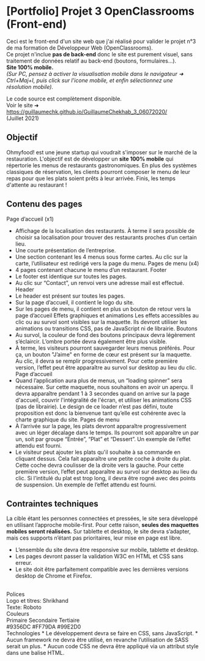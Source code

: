 # [Portfolio] Projet 3 OpenClassrooms (Front-end)

Ceci est le front-end d'un site web que j'ai réalisé pour valider le projet n°3 de ma formation de Développeur Web (OpenClassrooms).
<br />
Ce projet n'inclue **pas de back-end** donc le site est purement visuel, sans traitement de données relatif au back-end (boutons, formulaires...).
<br />
**Site 100% mobile.** 
<br />
*(Sur PC, pensez à activer la visualisation mobile dans le navigateur ➜ Ctrl+Maj+I, puis click sur l'icone mobile, et enfin sélectionnez une résolution mobile).*

Le code source est complètement disponible. 
<br />
Voir le site ➜ https://guillaumechk.github.io/GuillaumeChekhab_3_06072020/
<br />
(Juillet 2021)

## Objectif
Ohmyfood! est une jeune startup qui voudrait s'imposer sur le marché de la restauration.
L'objectif est de développer un **site 100% mobile** qui répertorie les menus de restaurants
gastronomiques. En plus des systèmes classiques de réservation, les clients pourront composer
le menu de leur repas pour que les plats soient prêts à leur arrivée. Finis, les temps d'attente au
restaurant !

## Contenu des pages
Page d’accueil (x1)
* Affichage de la localisation des restaurants. À terme il sera possible de choisir sa
localisation pour trouver des restaurants proches d’un certain lieu.
* Une courte présentation de l’entreprise.
* Une section contenant les 4 menus sous forme cartes. Au clic sur la carte,
l’utilisateur est redirigé vers la page du menu.
Pages de menu (x4)
* 4 pages contenant chacune le menu d’un restaurant.
Footer
* Le footer est identique sur toutes les pages.
* Au clic sur “Contact”, un renvoi vers une adresse mail est effectué.
Header
* Le header est présent sur toutes les pages.
* Sur la page d’accueil, il contient le logo du site.
* Sur les pages de menu, il contient en plus un bouton de retour vers la page d’accueil
 Effets graphiques et animations
Les effets accessibles au clic ou au survol sont visibles sur la maquette. Ils devront utiliser
les animations ou transitions CSS, pas de JavaScript ni de librairie.
Boutons
* Au survol, la couleur de fond des boutons principaux devra légèrement s’éclaircir.
L’ombre portée devra également être plus visible.
* À terme, les visiteurs pourront sauvegarder leurs menus préférés. Pour ça, un
bouton "J’aime" en forme de cœur est présent sur la maquette. Au clic, il devra se
remplir progressivement. Pour cette première version, l’effet peut être apparaître au
survol sur desktop au lieu du clic.
Page d’accueil
* Quand l’application aura plus de menus, un “loading spinner” sera nécessaire. Sur
cette maquette, nous souhaitons en avoir un aperçu. Il devra apparaître pendant 1 à
3 secondes quand on arrive sur la page d'accueil, couvrir l'intégralité de l'écran, et
utiliser les animations CSS (pas de librairie). Le design de ce loader n’est pas défini,
toute proposition est donc la bienvenue tant qu’elle est cohérente avec la charte
graphique du site.
Pages de menu
* À l’arrivée sur la page, les plats devront apparaître progressivement avec un léger
décalage dans le temps. Ils pourront soit apparaître un par un, soit par groupe
“Entrée”, “Plat” et “Dessert”. Un exemple de l’effet attendu est fourni.
* Le visiteur peut ajouter les plats qu'il souhaite à sa commande en cliquant dessus.
Cela fait apparaître une petite coche à droite du plat. Cette coche devra coulisser de
la droite vers la gauche. Pour cette première version, l’effet peut apparaître au survol
sur desktop au lieu du clic. Si l’intitulé du plat est trop long, il devra être rogné avec
des points de suspension. Un exemple de l’effet attendu est fourni.


## Contraintes techniques
La cible étant les personnes connectées et pressées, le site sera développé en utilisant
l’approche mobile-first. Pour cette raison, **seules des maquettes mobiles seront réalisées.**
Sur tablette et desktop, le site devra s’adapter, mais ces supports n’étant pas prioritaires,
leur mise en page est libre.
* L’ensemble du site devra être responsive sur mobile, tablette et desktop.
* Les pages devront passer la validation W3C en HTML et CSS sans erreur.
* Le site doit être parfaitement compatible avec les dernières versions desktop de
Chrome et Firefox.
<br />
Polices
<br />
Logo et titres: Shrikhand
<br />
Texte: Roboto
<br />
Couleurs 
<br />
Primaire Secondaire Tertiaire
<br />
#9356DC #FF79DA #99E2D0
<br />
Technologies
* Le développement devra se faire en CSS, sans JavaScript.
* Aucun framework ne devra être utilisé, en revanche l’utilisation de SASS serait un
plus.
* Aucun code CSS ne devra être appliqué via un attribut style dans une balise HTML.

